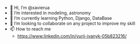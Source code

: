 - 👋 Hi, I’m @xavierua
- 👀 I’m interested in modeling, astronomy
- 🌱 I’m currently learning Python, Django, DataBase
- 💞️ I’m looking to collaborate on any project to improve my skill
- 📫 How to reach me 
    - https://www.linkedin.com/in/yurii-ivanyk-05b823216/

<!---
xavierua/xavierua is a ✨ special ✨ repository because its `README.md` (this file) appears on your GitHub profile.
You can click the Preview link to take a look at your changes.
--->
